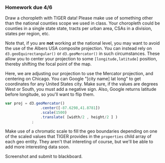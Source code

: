 ### Homework due 4/6

Draw a choropleth with TIGER data! Please make use of something other than the national counties scope we used in class. Your choropleth could be counties in a single state state, tracts per urban area, CSAs in a division, states per region, etc.

Note that, if you are **not** working at the national level, you may want to avoid the use of the Albers USA composite projection. You can instead rely on `d3.geoEquirectangular()` or `d3.geoMercator()` in such circumstances. These allow you to center your projection to some `[longitude,latitude]` position, thereby shifting the focal point of the map.

Here, we are adjusting our projection to use the Mercator projection, and centering on Chicago. You can Google "[city name] lat long" to get coordinates for any United States city. Make sure, if the values are degrees West or South, you must add a negative sign. Also, Google returns latitude before longitude, so you'll want to flip them.

```js
var proj = d3.geoMercator()
				.center([-87.6298,41.8781])
				.scale(1500)
				.translate( [width/2 , height/2 ] )
			;

```

Make use of a chromatic scale to fill the geo boundaries depending on one of the scaled values that TIGER provides in the `properties` child array of each geo entity. They aren't that intereting of course, but we'll be able to add more interesting data soon.

Screenshot and submit to blackboard.
